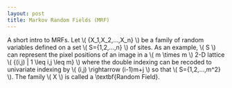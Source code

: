```yaml
---
layout: post
title: Markov Random Fields (MRF)
---
```


A short intro to MRFs. Let \\( \{X_1,X_2,...,X_n\} \\) be a family of random variables defined on a set \\( S=\{1,2,...,n\} \\) of sites. As an example, \\( S \\) can represent the pixel positions of an image in a \\( m \times m \\) 2-D lattice \\( \{(i,j) | 1 \leq i,j \leq m\} \\) where the double indexing can be recoded to univariate indexing by \\( (i,j) \rightarrow (i-1)m+j \\) so that \\( S=\{1,2,...,m^2\} \\). The family \\( X \\) is called a \textbf{Random Field}.
